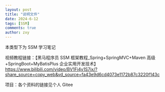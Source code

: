 ```yaml
---
layout: post
title: "说明文件"
date: 2024-6-12
tags: [SSM]
comments: true
author: zxy
---
```


本类型下为 SSM 学习笔记

视频教程链接：【黑马程序员 SSM 框架教程\_Spring+SpringMVC+Maven 高级+SpringBoot+MyBatisPlus 企业实用开发技术】 https://www.bilibili.com/video/BV1Fi4y1S7ix/?share_source=copy_web&vd_source=fa43e9d6cd4073e1172b87c3220f143c

项目：各个资料的链接见个人 Gitee
